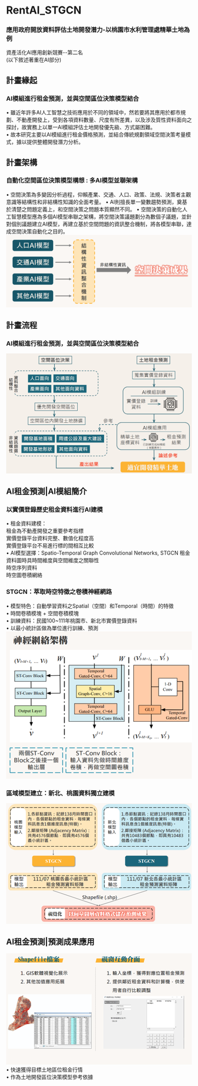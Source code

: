 # RentAI_STGCN  
### 應用政府開放資料評估土地開發潛力-以桃園市水利管理處精華土地為例
資產活化AI應用創新競賽--第二名  
(以下敘述著重在AI部分)
## 計畫緣起
### AI模組進行租金預測，並與空間區位決策模型結合  
• 雖近年許多AI人工智慧之技術應用於不同的領域中，然若要將其應用於都市規劃、不動產開發上，受到各項資料數量、尺度有所差異，以及涉及質性資料面向之探討，故實務上以單一AI模組評估土地開發優先級、方式屬困難。  
• 故本研究主要以AI模組進行租金價格預測，並結合傳統規劃領域空間決策考量模式，據以提供整體開發潛力分析。
## 計畫架構
### 自動化空間區位決策模型構想 : 多AI模型並聯架構
• 空間決策為多變因分析過程，仰賴產業、交通、人口、政策、法規、決策者主觀意識等結構性和非結構性知識的全面考量。
• AI則擅長單一變數趨勢預測，奠基於清楚之問題定義上，和空間決策之問題本質顯然不同。
• 空間決策的自動化人工智慧模型應為多個AI模型串聯之架構，將空間決策議題劃分為數個子議題，並針對個別議題建立AI模型，再建立基於空間問題的資訊整合機制，將各模型串聯，達成空間決策自動化之目的。  
![image](https://github.com/yichun-hub/RentAI_STGCN/blob/main/graph/1.PNG)

## 計畫流程
### AI模組進行租金預測，並與空間區位決策模型結合
![image](https://github.com/yichun-hub/RentAI_STGCN/blob/main/graph/2.PNG)

## AI租金預測|AI模組簡介
### 以實價登錄歷史租金資料進行AI建模
• 租金資料建模：  
租金為不動產開發之重要參考指標  
實價登錄平台資料完整、數值化程度高  
實價登錄平台不易進行標的間相互比較  
• AI模型選擇：Spatio-Temporal Graph Convolutional Networks, STGCN 
租金資料圖時具時間維度與空間維度之關聯性  
時空序列資料  
時空圖卷積網絡  
### STGCN：萃取時空特徵之卷積神經網路  
• 模型特色：自動學習資料之Spatial（空間）和Temporal（時間）的特徵  
• 時間卷積模塊 + 空間卷積模塊  
• 訓練資料：民國100~111年桃園市、新北市實價登錄資料  
• 以最小統計區做為單位進行訓練、預測   
![image](https://github.com/yichun-hub/RentAI_STGCN/blob/main/graph/3.PNG)
### 區域模型建立：新北、桃園資料獨立建模
![image](https://github.com/yichun-hub/RentAI_STGCN/blob/main/graph/4.PNG)
## AI租金預測|預測成果應用
![image](https://github.com/yichun-hub/RentAI_STGCN/blob/main/graph/5.PNG)
• 快速獲得目標土地區位租金行情  
• 作為土地開發區位決策模型參考依據
